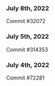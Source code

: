 ### July 8th, 2022

Commit #32072

### July 5th, 2022

Commit #314353


### July 4th, 2022

Commit #72281
